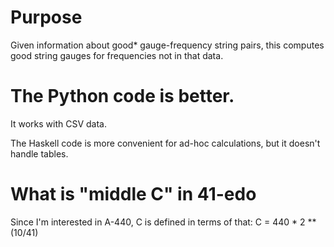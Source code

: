 # Purpose

Given information about good* gauge-frequency string pairs,
this computes good string gauges for frequencies not in that data.

# The Python code is better.

It works with CSV data.

The Haskell code is more convenient for ad-hoc calculations,
but it doesn't handle tables.

# What is "middle C" in 41-edo

Since I'm interested in A-440,
C is defined in terms of that:
C = 440 * 2 ** (10/41)
